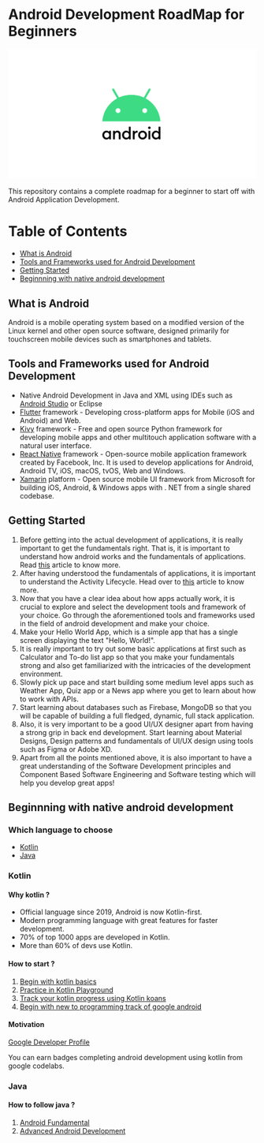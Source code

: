 # Android Development RoadMap for Beginners

<p align="center">
  <img src="https://raw.githubusercontent.com/coder2hacker/Android-Development-RoadMap/main/android.png" />
</p>

This repository contains a complete roadmap for a beginner to start off with Android Application Development.

Table of Contents
=================
  * [What is Android](#what-is-android)
  * [Tools and Frameworks used for Android Development](#tools-and-frameworks-used-for-android-development)
  * [Getting Started](#getting-started)
  * [Beginnning with native android development](#beginnning-with-native-android-development)

## What is Android

Android is a mobile operating system based on a modified version of the Linux kernel and other open source software, designed primarily for touchscreen mobile devices such as smartphones and tablets.

## Tools and Frameworks used for Android Development

* Native Android Development in Java and XML using IDEs such as [Android Studio](https://developer.android.com/studio/intro) or Eclipse
* [Flutter](https://flutter.dev/) framework - Developing cross-platform apps for Mobile (iOS and Android) and Web.
* [Kivy](https://kivy.org/#home) framework - Free and open source Python framework for developing mobile apps and other multitouch application software with a natural user interface.
* [React Native](https://reactnative.dev/) framework - Open-source mobile application framework created by Facebook, Inc. It is used to develop applications for Android, Android TV, iOS, macOS, tvOS, Web and Windows.
* [Xamarin](https://dotnet.microsoft.com/apps/xamarin) platform - Open source mobile UI framework from Microsoft for building iOS, Android, & Windows apps with . NET from a single shared codebase.

## Getting Started

1. Before getting into the actual development of applications, it is really important to get the fundamentals right. That is, it is important to understand how android works and the fundamentals of applications. Read [this](https://developer.android.com/guide/components/fundamentals) article to know more.
1. After having understood the fundamentals of applications, it is important to understand the Activity Lifecycle. Head over to [this](https://developer.android.com/guide/components/activities/activity-lifecycle) article to know more.
1. Now that you have a clear idea about how apps actually work, it is crucial to explore and select the development tools and framework of your choice. Go through the aforementioned tools and frameworks used in the field of android development and make your choice.
1. Make your Hello World App, which is a simple app that has a single screen displaying the text "Hello, World!". 
1. It is really important to try out some basic applications at first such as Calculator and To-do list app so that you make your fundamentals strong and also get familiarized with the intricacies of the development environment. 
1. Slowly pick up pace and start building some medium level apps such as Weather App, Quiz app or a News app where you get to learn about how to work with APIs.
1. Start learning about databases such as Firebase, MongoDB so that you will be capable of building a full fledged, dynamic, full stack application.
1. Also, it is very important to be a good UI/UX designer apart from having a strong grip in back end development. Start learning about Material Designs, Design patterns and fundamentals of UI/UX design using tools such as Figma or Adobe XD.
1. Apart from all the points mentioned above, it is also important to have a great understanding of the Software Development principles and Component Based Software Engineering and Software testing which will help you develop great apps!


## Beginnning with native android development

### Which language to choose    
  * [Kotlin](#kotlin)
  * [Java](#java)

### Kotlin

#### Why kotlin ?
  * Official language since 2019, Android is now Kotlin-first.
  * Modern programming language with great features for faster development.
  * 70% of top 1000 apps are developed in Kotlin.
  * More than 60% of devs use Kotlin.
  
#### How to start ?
  1. [Begin with kotlin basics](https://kotlinlang.org/)
  2. [Practice in Kotlin Playground](https://play.kotlinlang.org/#eyJ2ZXJzaW9uIjoiMS4zLjcyIiwicGxhdGZvcm0iOiJqYXZhIiwiYXJncyI6IiIsImpzQ29kZSI6IiIsIm5vbmVNYXJrZXJzIjp0cnVlLCJ0aGVtZSI6ImlkZWEiLCJjb2RlIjoiLyoqXG4gKiBZb3UgY2FuIGVkaXQsIHJ1biwgYW5kIHNoYXJlIHRoaXMgY29kZS4gXG4gKiBwbGF5LmtvdGxpbmxhbmcub3JnIFxuICovXG5cbmZ1biBtYWluKCkge1xuICAgIHByaW50bG4oXCJIZWxsbywgd29ybGQhISFcIilcbn0ifQ==)
  3. [Track your kotlin progress using Kotlin koans](https://play.kotlinlang.org/koans/Introduction/Hello,%20world!/Task.kt)
  4. [Begin with new to programming track of google android](https://developer.android.com/courses/study-jams?utm_source=studyjam&utm_medium=event&utm_campaign=studyjams)
  
#### Motivation 
[Google Developer Profile](https://google.dev/u/me?utm_source=developer.android.com)

You can earn badges completing android development using kotlin from google codelabs.

### Java
  
#### How to follow java ?
  1. [Android Fundamental](https://developer.android.com/courses/fundamentals-training/overview-v2)
  2. [Advanced Android Development](https://developer.android.com/courses/advanced-training/overview)
